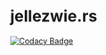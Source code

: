 # jellezwie.rs

[![Codacy Badge](https://api.codacy.com/project/badge/Grade/04e6eb6102e943e0876b7f1e1e3927af)](https://app.codacy.com/app/jelle619/jellezwie.rs?utm_source=github.com&utm_medium=referral&utm_content=jelle619/jellezwie.rs&utm_campaign=Badge_Grade_Settings)
